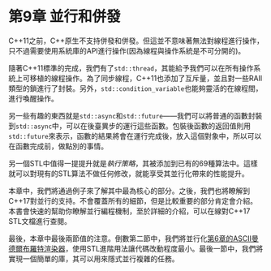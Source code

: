 # 第9章 並行和併發

C++11之前，C++原生不支持併發和併發。但這並不意味著無法對線程進行操作，只不過需要使用系統庫的API進行操作(因為線程與操作系統是不可分開的)。

隨著C++11標準的完成，我們有了`std::thread`，其能給予我們可以在所有操作系統上可移植的線程操作。為了同步線程，C++11也添加了互斥量，並且對一些RAII類型的鎖進行了封裝。另外，`std::condition_variable`也能夠靈活的在線程間，進行喚醒操作。

另一些有趣的東西就是`std::async`和`std::future`——我們可以將普通的函數封裝到`std::async`中，可以在後臺異步的運行這些函數。包裝後函數的返回值則用`std::future`來表示，函數的結果將會在運行完成後，放入這個對象中，所以可以在函數完成前，做點別的事情。

另一個STL中值得一提提升就是*執行策略*，其被添加到已有的69種算法中。這樣就可以對現有的STL算法不做任何修改，就能享受其並行化帶來的性能提升。

本章中，我們將通過例子來了解其中最為核心的部分。之後，我們也將瞭解到C++17對並行的支持。不會覆蓋所有的細節，但是比較重要的部分肯定會介紹。本書會快速的幫助你瞭解並行編程機制，至於詳細的介紹，可以在線對C++17 STL文檔進行查閱。

最後，本章中最後兩節值的注意。倒數第二節中，我們將並行化[第6章的ASCII曼德爾布羅特渲染器](content/chapter6/chapter6-5-chinese.md)，使用STL進階用法讓代碼改動程度最小。最後一節中，我們將實現一個簡單的庫，其可以用來隱式並行複雜的任務。





